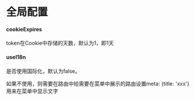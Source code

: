 # 全局配置

#### cookieExpires

  token在Cookie中存储的天数，默认为1，即1天

#### useI18n

  是否使用国际化，默认为false。

  如果不使用，则需要在路由中给需要在菜单中展示的路由设置meta: {title: 'xxx'} 用来在菜单中显示文字
